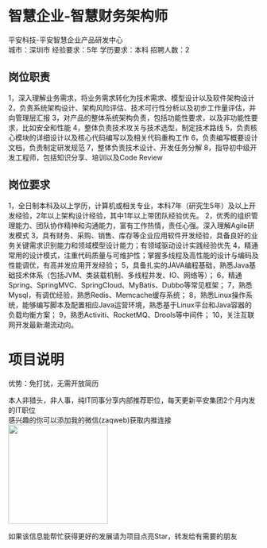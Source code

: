 # 智慧企业-智慧财务架构师
平安科技-平安智慧企业产品研发中心  
城市：深圳市 经验要求：5年 学历要求：本科  招聘人数：2

## 岗位职责
1，深入理解业务需求，将业务需求转化为技术需求、模型设计以及软件架构设计
   2，负责系统架构设计、架构风险评估、技术可行性分析以及初步工作量评估，并向管理层汇报
   3，对产品的整体系统架构负责，包括功能性要求，以及非功能性要求，比如安全和性能
   4，整体负责技术攻关与技术选型，制定技术路线
   5，负责核心模块的详细设计以及核心代码编写以及相关代码重构工作
   6，负责编写概要设计文档，负责制定研发规范
   7，整体负责技术设计、开发任务分解
   8，指导初中级开发工程师，包括知识分享、培训以及Code Review

## 岗位要求
1，全日制本科及以上学历，计算机或相关专业，本科7年（研究生5年）及以上开发经验，2年以上架构设计经验，其中1年以上带团队经验优先。
   2，优秀的组织管理能力、团队协作精神和沟通能力，富有工作热情，责任心强。深入理解Agile研发模式
   3，具有财务、采购、销售、库存等企业应用软件开发经验，具备良好的业务关键需求识别能力和领域模型设计能力；有领域驱动设计实践经验优先
   4，精通常用的设计模式，注重代码质量与可维护性；掌握多线程及高性能的设计与编码及性能调优，有高并发应用开发经验；
   5，具备扎实的JAVA编程基础，熟悉Java基础技术体系（包括JVM、类装载机制、多线程并发、IO、网络等）；
   6，精通Spring、SpringMVC、SpringCloud、MyBatis、Dubbo等常见框架；
   7，熟悉Mysql，有调优经验，熟悉Redis、Memcache缓存系统；
   8，熟悉Linux操作系统，能够编写脚本及配置相应Java运营环境，熟悉基于Linux平台和Java容器的负载均衡方案；
   9，熟悉Activiti、RocketMQ、Drools等中间件；
   10，关注互联网开发最新潮流动向。

# 项目说明

优势：免打扰，无需开放简历

本人非猎头，非人事，纯IT同事分享内部推荐职位，每天更新平安集团2个月内发的IT职位  
感兴趣的你可以添加我的微信(zaqweb)获取内推连接  
<img src="https://github.com/zaqweb/PA-IT-JOBS/blob/master/WechatICode.jpeg"  height="200" width="200">

如果该信息能帮忙获得更好的发展请为项目点亮Star，转发给有需要的朋友




